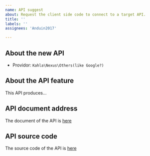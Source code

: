 ```yaml
---
name: API suggest
about: Request the client side code to connect to a target API.
title: ''
labels: ''
assignees: 'Anduin2017'

---
```


[//]: <Don't delete any header! Please fill out the form or your bug report will not be considered!> 

## About the new API

- Providor: `Kahla\Nexus\Others(like Google?)`

## About the API feature

This API produces...

## API document address

The document of the API is [here](https://wiki.aiursoft.com)

## API source code

The source code of the API is [here](https://github.com/AiursoftWeb/Kahla/blob/master/Kahla.Server/Controllers/DevicesController.cs#L100)
